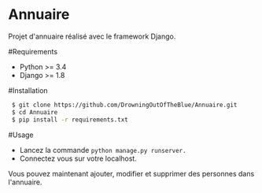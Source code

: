 # Annuaire

Projet d'annuaire réalisé avec le framework Django.

#Requirements

 - Python >= 3.4
 - Django >= 1.8

#Installation

```sh
 $ git clone https://github.com/DrowningOutOfTheBlue/Annuaire.git
 $ cd Annuaire
 $ pip install -r requirements.txt
```

#Usage

 * Lancez la commande ```python manage.py runserver.```
 * Connectez vous sur votre localhost.

Vous pouvez maintenant ajouter, modifier et supprimer des personnes dans l'annuaire.
